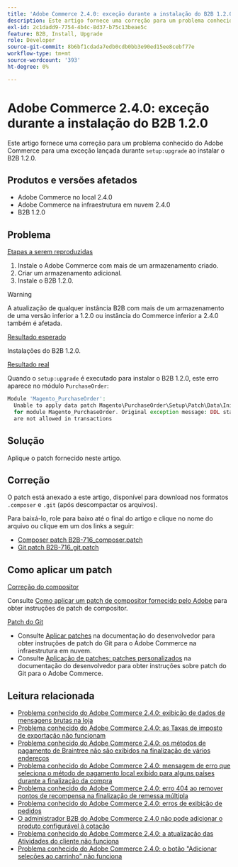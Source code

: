 ```yaml
---
title: 'Adobe Commerce 2.4.0: exceção durante a instalação do B2B 1.2.0'
description: Este artigo fornece uma correção para um problema conhecido do Adobe Commerce para uma exceção lançada durante "setup:upgrade" ao instalar o B2B 1.2.0.
exl-id: 2c1dadd9-7754-4b4c-8d37-b75c13beae5c
feature: B2B, Install, Upgrade
role: Developer
source-git-commit: 8b6bf1cdada7edb0cdb0bb3e90ed15ee8cebf77e
workflow-type: tm+mt
source-wordcount: '393'
ht-degree: 0%

---
```


# Adobe Commerce 2.4.0: exceção durante a instalação do B2B 1.2.0

Este artigo fornece uma correção para um problema conhecido do Adobe Commerce para uma exceção lançada durante `setup:upgrade` ao instalar o B2B 1.2.0.

## Produtos e versões afetados

* Adobe Commerce no local 2.4.0
* Adobe Commerce na infraestrutura em nuvem 2.4.0
* B2B 1.2.0

## Problema

<u>Etapas a serem reproduzidas</u>

1. Instale o Adobe Commerce com mais de um armazenamento criado.
1. Criar um armazenamento adicional.
1. Instale o B2B 1.2.0.

>[!WARNING]
>
>A atualização de qualquer instância B2B com mais de um armazenamento de uma versão inferior a 1.2.0 ou instância do Commerce inferior a 2.4.0 também é afetada.

<u>Resultado esperado</u>

Instalações do B2B 1.2.0.

<u>Resultado real</u>

Quando o `setup:upgrade` é executado para instalar o B2B 1.2.0, este erro aparece no módulo `PurchaseOrder`:

```php
Module 'Magento_PurchaseOrder':
  Unable to apply data patch Magento\PurchaseOrder\Setup\Patch\Data\InitPurchaseOrderSalesSequence
  for module Magento_PurchaseOrder. Original exception message: DDL statements
  are not allowed in transactions
```

## Solução

Aplique o patch fornecido neste artigo.

## Correção

O patch está anexado a este artigo, disponível para download nos formatos `.composer` e `.git` (após descompactar os arquivos).

Para baixá-lo, role para baixo até o final do artigo e clique no nome do arquivo ou clique em um dos links a seguir:

* [Composer patch B2B-716\_composer.patch](assets/B2B-716_composer.patch.zip)
* [Git patch B2B-716\_git.patch](assets/B2B-716_git.patch.zip)

## Como aplicar um patch

<u>Correção do compositor </u>

Consulte [Como aplicar um patch de compositor fornecido pelo Adobe](/help/how-to/general/how-to-apply-a-composer-patch-provided-by-magento.md) para obter instruções de patch de compositor.

<u>Patch do Git </u>

* Consulte [Aplicar patches](https://experienceleague.adobe.com/en/docs/commerce-cloud-service/user-guide/develop/upgrade/apply-patches) na documentação do desenvolvedor para obter instruções de patch do Git para o Adobe Commerce na infraestrutura em nuvem.
* Consulte [Aplicação de patches: patches personalizados](https://experienceleague.adobe.com/en/docs/commerce-operations/upgrade-guide/patches/overview#custom-patches) na documentação do desenvolvedor para obter instruções sobre patch do Git para o Adobe Commerce.

## Leitura relacionada

* [Problema conhecido do Adobe Commerce 2.4.0: exibição de dados de mensagens brutas na loja](/help/troubleshooting/storefront/magento-2-4-0-issue-storefront-raw-message-data-display.md)
* [Problema conhecido do Adobe Commerce 2.4.0: as Taxas de imposto de exportação não funcionam](/help/troubleshooting/miscellaneous/magento-2-4-0-known-issue-export-tax-rates-does-not-work.md)
* [Problema conhecido do Adobe Commerce 2.4.0: os métodos de pagamento de Braintree não são exibidos na finalização de vários endereços](/help/troubleshooting/payments/magento-2-4-0-braintree-not-in-multiple-addresses-checkout.md)
* [Problema conhecido do Adobe Commerce 2.4.0: mensagem de erro que seleciona o método de pagamento local exibido para alguns países durante a finalização da compra](/help/troubleshooting/payments/magento-2-4-0-checkout-error-selecting-local-payments.md)
* [Problema conhecido do Adobe Commerce 2.4.0: erro 404 ao remover pontos de recompensa na finalização de remessa múltipla](/help/troubleshooting/storefront/magento-2-4-0-404-error-removing-rewards-points-on-multi-shipping-checkout.md)
* [Problema conhecido do Adobe Commerce 2.4.0: erros de exibição de pedidos](/help/troubleshooting/storefront/magento-2-4-0-known-issue-orders-display-error.md)
* [O administrador B2B do Adobe Commerce 2.4.0 não pode adicionar o produto configurável à cotação](/help/troubleshooting/miscellaneous/magento-2-4-0-b2b-admin-can-t-add-configurable-product-to-quote.md)
* [Problema conhecido do Adobe Commerce 2.4.0: a atualização das Atividades do cliente não funciona](/help/troubleshooting/miscellaneous/magento-2-4-0-refresh-on-customer-activities-does-not-work.md)
* [Problema conhecido do Adobe Commerce 2.4.0: o botão &quot;Adicionar seleções ao carrinho&quot; não funciona](/help/troubleshooting/miscellaneous/magento-2-4-0-add-selections-to-my-cart-does-not-work.md)
